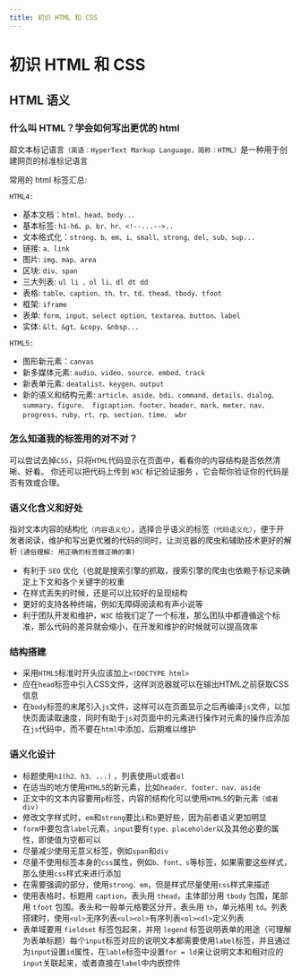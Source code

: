 ```yaml
---
title: 初识 HTML 和 CSS
---
```


# 初识 HTML 和 CSS

## HTML 语义

### 什么叫 HTML？学会如何写出更优的 html

超文本标记语言`（英语：HyperText Markup Language，简称：HTML）`是一种用于创建网⻚的标准标记语言

常用的 html 标签汇总:

`HTML4:`

- 基本文档：`html、head、body...`
- 基本标签: `h1-h6、p、br、hr、<!--...-->..`
- 文本格式化：`strong、b、em、i、small、strong、del、sub、sup...`
- 链接: `a、link`
- 图片: `img、map、area`
- 区块: `div、span`
- 三大列表: `ul li 、ol li、dl dt dd`
- 表格: `table、caption、th、tr、td、thead、tbody、tfoot`
- 框架: `iframe`
- 表单: `form、input、select option、textarea、button、label`
- 实体: `&lt、&gt、&copy、&nbsp...`

`HTML5:`

- 图形新元素：`canvas `
- 新多媒体元素: `audio、video、source、embed、track `
- 新表单元素: `deatalist、keygen、output `
- 新的语义和结构元素: `article、aside、bdi、command、details、dialog、summary、figure、 figcaption、footer、header、mark、meter、nav、progress、ruby、rt、rp、section、time、 wbr`

### 怎么知道我的标签用的对不对？

可以尝试去掉`CSS`，只将`HTML`代码显示在⻚⾯中，看看你的内容结构是否依然清晰、好看。 你还可以把代码上传到 `W3C` 标记验证服务 ，它会帮你验证你的代码是否有效或合理。

### 语义化含义和好处

指对文本内容的结构化`（内容语义化）`，选择合乎语义的标签`（代码语义化）`，便于开发者阅读，维护和写出更优雅的代码的同时，让浏览器的爬虫和辅助技术更好的解析 `(通俗理解: 用正确的标签做正确的事)`

- 有利于 `SEO` 优化（也就是搜索引擎的抓取，搜索引擎的爬虫也依赖于标记来确定上下文和各个关键字的权重
- 在样式丢失的时候，还是可以比较好的呈现结构
- 更好的支持各种终端，例如无障碍阅读和有声小说等
- 利于团队开发和维护，`W3C` 给我们定了一个标准，那么团队中都遵循这个标准，那么代码的差异就会缩小，在开发和维护的时候就可以提高效率

### 结构搭建

- 采用`HTML5`标准时开头应该加上`<!DOCTYPE html>`
- 应在`head`标签中引入CSS文件，这样浏览器就可以在输出HTML之前获取CSS信息
- 在`body`标签的末尾引入`js`文件，这样可以在⻚面显示之后再编译`js`文件，以加快⻚面读取速度，同时有助于`js`对⻚面中的元素进行操作对元素的操作应添加在`js`代码中，而不要在`html`中添加，后期难以维护

### 语义化设计

- 标题使用`h1(h2、h3、...)` ，列表使用`ul`或者`ol`
- 在适当的地方使用`HTML5`的新元素，比如`header、footer、nav、aside`
- 正文中的文本内容要用`p`标签，内容的结构化可以使用`HTML5`的新元素`（或者div)`
- 修改文字样式时，`em`和`strong`要比`i`和`b`更好些，因为前者语义更加明显
- `form`中要包含`label`元素，`input`要有`type、placeholder`以及其他必要的属性，即使值为空都可以
- 尽量减少使用无意义标签，例如`span`和`div`
- 尽量不使用标签本身的`css`属性，例如`b、font、s`等标签，如果需要这些样式，那么使用`css`样式来进行添加
- 在需要强调的部分，使用`strong、em`，但是样式尽量使用`css`样式来描述
- 使用表格时，标题用 `caption`，表头用 `thead`，主体部分用 `tbody` 包围，尾部用 `tfoot` 包围。表头和一般单元格要区分开，表头用 `th`，单元格用 `td`。列表搭建时，使用`<ul>`无序列表`<ul><ol>`有序列表`<ol><dl>`定义列表
- 表单域要用 `fieldset` 标签包起来，并用 `legend` 标签说明表单的用途（可理解为表单标题）每个`input`标签对应的说明文本都需要使用`label`标签，并且通过为`input`设置`id`属性，在`lable`标签中设置`for = ld`来让说明文本和相对应的`input`关联起来，或者直接在`label`中内嵌控件